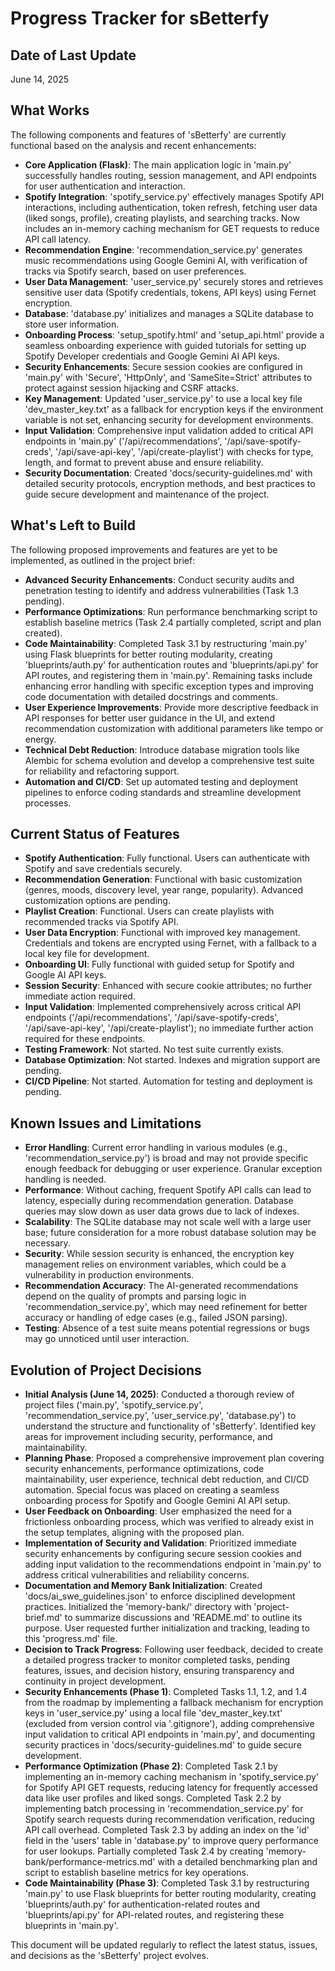 # Progress Tracker for sBetterfy

## Date of Last Update
June 14, 2025

## What Works
The following components and features of 'sBetterfy' are currently functional based on the analysis and recent enhancements:

- **Core Application (Flask)**: The main application logic in 'main.py' successfully handles routing, session management, and API endpoints for user authentication and interaction.
- **Spotify Integration**: 'spotify_service.py' effectively manages Spotify API interactions, including authentication, token refresh, fetching user data (liked songs, profile), creating playlists, and searching tracks. Now includes an in-memory caching mechanism for GET requests to reduce API call latency.
- **Recommendation Engine**: 'recommendation_service.py' generates music recommendations using Google Gemini AI, with verification of tracks via Spotify search, based on user preferences.
- **User Data Management**: 'user_service.py' securely stores and retrieves sensitive user data (Spotify credentials, tokens, API keys) using Fernet encryption.
- **Database**: 'database.py' initializes and manages a SQLite database to store user information.
- **Onboarding Process**: 'setup_spotify.html' and 'setup_api.html' provide a seamless onboarding experience with guided tutorials for setting up Spotify Developer credentials and Google Gemini AI API keys.
- **Security Enhancements**: Secure session cookies are configured in 'main.py' with 'Secure', 'HttpOnly', and 'SameSite=Strict' attributes to protect against session hijacking and CSRF attacks.
- **Key Management**: Updated 'user_service.py' to use a local key file 'dev_master_key.txt' as a fallback for encryption keys if the environment variable is not set, enhancing security for development environments.
- **Input Validation**: Comprehensive input validation added to critical API endpoints in 'main.py' ('/api/recommendations', '/api/save-spotify-creds', '/api/save-api-key', '/api/create-playlist') with checks for type, length, and format to prevent abuse and ensure reliability.
- **Security Documentation**: Created 'docs/security-guidelines.md' with detailed security protocols, encryption methods, and best practices to guide secure development and maintenance of the project.

## What's Left to Build
The following proposed improvements and features are yet to be implemented, as outlined in the project brief:

- **Advanced Security Enhancements**: Conduct security audits and penetration testing to identify and address vulnerabilities (Task 1.3 pending).
- **Performance Optimizations**: Run performance benchmarking script to establish baseline metrics (Task 2.4 partially completed, script and plan created).
- **Code Maintainability**: Completed Task 3.1 by restructuring 'main.py' using Flask blueprints for better routing modularity, creating 'blueprints/auth.py' for authentication routes and 'blueprints/api.py' for API routes, and registering them in 'main.py'. Remaining tasks include enhancing error handling with specific exception types and improving code documentation with detailed docstrings and comments.
- **User Experience Improvements**: Provide more descriptive feedback in API responses for better user guidance in the UI, and extend recommendation customization with additional parameters like tempo or energy.
- **Technical Debt Reduction**: Introduce database migration tools like Alembic for schema evolution and develop a comprehensive test suite for reliability and refactoring support.
- **Automation and CI/CD**: Set up automated testing and deployment pipelines to enforce coding standards and streamline development processes.

## Current Status of Features
- **Spotify Authentication**: Fully functional. Users can authenticate with Spotify and save credentials securely.
- **Recommendation Generation**: Functional with basic customization (genres, moods, discovery level, year range, popularity). Advanced customization options are pending.
- **Playlist Creation**: Functional. Users can create playlists with recommended tracks via Spotify API.
- **User Data Encryption**: Functional with improved key management. Credentials and tokens are encrypted using Fernet, with a fallback to a local key file for development.
- **Onboarding UI**: Fully functional with guided setup for Spotify and Google AI API keys.
- **Session Security**: Enhanced with secure cookie attributes; no further immediate action required.
- **Input Validation**: Implemented comprehensively across critical API endpoints ('/api/recommendations', '/api/save-spotify-creds', '/api/save-api-key', '/api/create-playlist'); no immediate further action required for these endpoints.
- **Testing Framework**: Not started. No test suite currently exists.
- **Database Optimization**: Not started. Indexes and migration support are pending.
- **CI/CD Pipeline**: Not started. Automation for testing and deployment is pending.

## Known Issues and Limitations
- **Error Handling**: Current error handling in various modules (e.g., 'recommendation_service.py') is broad and may not provide specific enough feedback for debugging or user experience. Granular exception handling is needed.
- **Performance**: Without caching, frequent Spotify API calls can lead to latency, especially during recommendation generation. Database queries may slow down as user data grows due to lack of indexes.
- **Scalability**: The SQLite database may not scale well with a large user base; future consideration for a more robust database solution may be necessary.
- **Security**: While session security is enhanced, the encryption key management relies on environment variables, which could be a vulnerability in production environments.
- **Recommendation Accuracy**: The AI-generated recommendations depend on the quality of prompts and parsing logic in 'recommendation_service.py', which may need refinement for better accuracy or handling of edge cases (e.g., failed JSON parsing).
- **Testing**: Absence of a test suite means potential regressions or bugs may go unnoticed until user interaction.

## Evolution of Project Decisions
- **Initial Analysis (June 14, 2025)**: Conducted a thorough review of project files ('main.py', 'spotify_service.py', 'recommendation_service.py', 'user_service.py', 'database.py') to understand the structure and functionality of 'sBetterfy'. Identified key areas for improvement including security, performance, and maintainability.
- **Planning Phase**: Proposed a comprehensive improvement plan covering security enhancements, performance optimizations, code maintainability, user experience, technical debt reduction, and CI/CD automation. Special focus was placed on creating a seamless onboarding process for Spotify and Google Gemini AI API setup.
- **User Feedback on Onboarding**: User emphasized the need for a frictionless onboarding process, which was verified to already exist in the setup templates, aligning with the proposed plan.
- **Implementation of Security and Validation**: Prioritized immediate security enhancements by configuring secure session cookies and adding input validation to the recommendations endpoint in 'main.py' to address critical vulnerabilities and reliability concerns.
- **Documentation and Memory Bank Initialization**: Created 'docs/ai_swe_guidelines.json' to enforce disciplined development practices. Initialized the 'memory-bank/' directory with 'project-brief.md' to summarize discussions and 'README.md' to outline its purpose. User requested further initialization and tracking, leading to this 'progress.md' file.
- **Decision to Track Progress**: Following user feedback, decided to create a detailed progress tracker to monitor completed tasks, pending features, issues, and decision history, ensuring transparency and continuity in project development.
- **Security Enhancements (Phase 1)**: Completed Tasks 1.1, 1.2, and 1.4 from the roadmap by implementing a fallback mechanism for encryption keys in 'user_service.py' using a local file 'dev_master_key.txt' (excluded from version control via '.gitignore'), adding comprehensive input validation to critical API endpoints in 'main.py', and documenting security practices in 'docs/security-guidelines.md' to guide secure development.
- **Performance Optimization (Phase 2)**: Completed Task 2.1 by implementing an in-memory caching mechanism in 'spotify_service.py' for Spotify API GET requests, reducing latency for frequently accessed data like user profiles and liked songs. Completed Task 2.2 by implementing batch processing in 'recommendation_service.py' for Spotify search requests during recommendation verification, reducing API call overhead. Completed Task 2.3 by adding an index on the 'id' field in the 'users' table in 'database.py' to improve query performance for user lookups. Partially completed Task 2.4 by creating 'memory-bank/performance-metrics.md' with a detailed benchmarking plan and script to establish baseline metrics for key operations.
- **Code Maintainability (Phase 3)**: Completed Task 3.1 by restructuring 'main.py' to use Flask blueprints for better routing modularity, creating 'blueprints/auth.py' for authentication-related routes and 'blueprints/api.py' for API-related routes, and registering these blueprints in 'main.py'.

This document will be updated regularly to reflect the latest status, issues, and decisions as the 'sBetterfy' project evolves.
